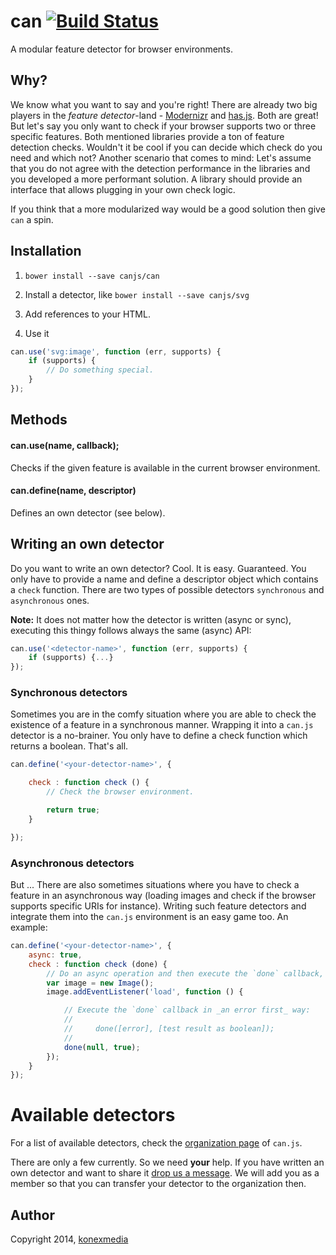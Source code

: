 # can [![Build Status](https://travis-ci.org/canjs/can.svg?branch=master)](https://travis-ci.org/canjs/can)

A modular feature detector for browser environments.

## Why?

We know what you want to say and you're right! There are already two big players in the _feature detector_-land - [Modernizr](http://modernizr.com/) and [has.js](https://github.com/phiggins42/has.js/). Both are great! But let's say you only want to check if your browser supports two or three specific features. Both mentioned libraries provide a ton of feature detection checks. Wouldn't it be cool if you can decide which check do you need and which not? Another scenario that comes to mind: Let's assume that you do not agree with the detection performance in the libraries and you developed a more performant solution. A library should provide an interface that allows plugging in your own check logic.

If you think that a more modularized way would be a good solution then give `can` a spin.

## Installation

1. `bower install --save canjs/can`
2. Install a detector, like `bower install --save canjs/svg`
3. Add references to your HTML.

    <script src="<your-bower-components>/can/can.js"></script>
    <script src="<your-bower-components>/can.svg/can.svg.js"></script>

4. Use it

```javascript
can.use('svg:image', function (err, supports) {
    if (supports) {
        // Do something special.
    }
});
```

## Methods

#### can.use(name, callback);

Checks if the given feature is available in the current browser environment.

#### can.define(name, descriptor)

Defines an own detector (see below).

## Writing an own detector

Do you want to write an own detector? Cool. It is easy. Guaranteed.
You only have to provide a name and define a descriptor object which contains a `check` function. There are two types of possible detectors `synchronous` and `asynchronous` ones.

**Note:** It does not matter how the detector is written (async or sync), executing this thingy follows always the same (async) API:

```javascript
can.use('<detector-name>', function (err, supports) {
    if (supports) {...}
});
```

### Synchronous detectors

Sometimes you are in the comfy situation where you are able to check the existence of a feature in a synchronous manner. Wrapping it into a `can.js` detector is a no-brainer. You only have to define a check function which returns a boolean. That's all.

```javascript
can.define('<your-detector-name>', {

    check : function check () {
        // Check the browser environment.

        return true;
    }

});
```

### Asynchronous detectors

But ... There are also sometimes situations where you have to check a feature in an asynchronous way (loading images and check if the browser supports specific URIs for instance). Writing such feature detectors and integrate them into the `can.js` environment is an easy game too. An example:

```javascript
can.define('<your-detector-name>', {
    async: true,
    check : function check (done) {
        // Do an async operation and then execute the `done` callback, like:
        var image = new Image();
        image.addEventListener('load', function () {

            // Execute the `done` callback in _an error first_ way:
            //
            //     done([error], [test result as boolean]);
            //
            done(null, true);
        });
    }
});
```

# Available detectors

For a list of available detectors, check the [organization page](https://github.com/canjs) of `can.js`.

There are only a few currently. So we need **your** help. If you have written an own detector and want to share it [drop us a message](mailto:info@konexmedia.com). We will add you as a member so that you can transfer your detector to the organization then.

## Author

Copyright 2014, [konexmedia](http://konexmedia.com)
